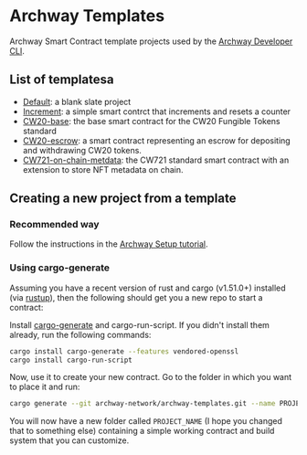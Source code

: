 # Archway Templates

Archway Smart Contract template projects used by the [Archway Developer CLI](https://github.com/archway-network/archway-cli).

## List of templatesa

- [Default](./default): a blank slate project
- [Increment](./increment): a simple smart contrct that increments and resets a counter
- [CW20-base](./cw20/base): the base smart contract for the CW20 Fungible Tokens standard 
- [CW20-escrow](./cw20/escrow): a smart contract representing an escrow for depositing and withdrawing CW20 tokens. 
- [CW721-on-chain-metdata](./cw721/on-chain-metadata/): the CW721 standard smart contract with an extension to store NFT metadata on chain.

## Creating a new project from a template

### Recommended way

Follow the instructions in the [Archway Setup tutorial](https://docs.archway.io/docs/create/getting-started/setup).

### Using cargo-generate

Assuming you have a recent version of rust and cargo (v1.51.0+) installed (via [rustup](https://rustup.rs/)),
then the following should get you a new repo to start a contract:

Install [cargo-generate](https://github.com/ashleygwilliams/cargo-generate) and cargo-run-script.
If you didn't install them already, run the following commands:

```sh
cargo install cargo-generate --features vendored-openssl
cargo install cargo-run-script
```

Now, use it to create your new contract.
Go to the folder in which you want to place it and run:

```sh
cargo generate --git archway-network/archway-templates.git --name PROJECT_NAME default
```

You will now have a new folder called `PROJECT_NAME` (I hope you changed that to something else)
containing a simple working contract and build system that you can customize.
